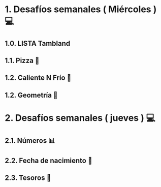 # 1. Desafíos semanales ( Miércoles ) 💻

## 1.0. LISTA Tambland
## 1.1. Pizza 🍕
## 1.2. Caliente N Frío 🥶
## 1.2. Geometría 📐

# 2. Desafíos semanales ( jueves ) 💻
## 2.1. Números 📊
## 2.2. Fecha de nacimiento 👧
## 2.3. Tesoros 👑
